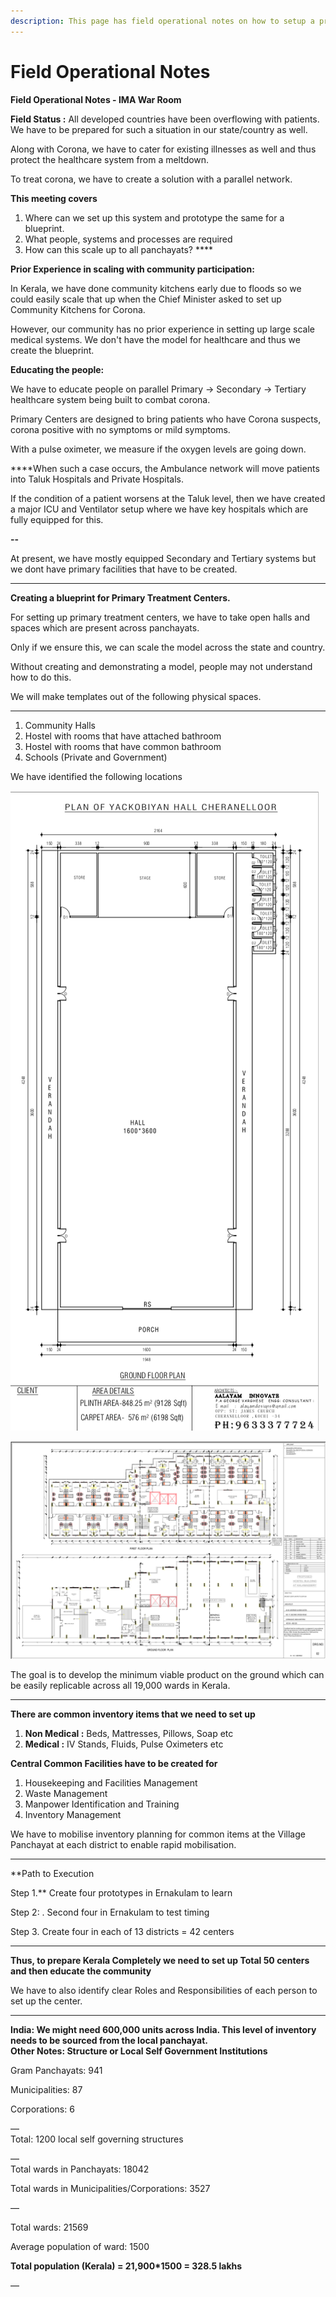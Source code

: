 ```yaml
---
description: This page has field operational notes on how to setup a prototype
---
```


# Field Operational Notes

**Field Operational Notes - IMA War Room**  


**Field Status :** All developed countries have been overflowing with patients. We have to be prepared for such a situation in our state/country as well.  
  
Along with Corona, we have to cater for existing illnesses as well and thus protect the healthcare system from a meltdown.  
  
To treat corona, we have to create a solution with a parallel network.

**This meeting covers**

1. Where can we set up this system and prototype the same for a blueprint. 
2. What people, systems and processes are required 
3. How can this scale up to all panchayats? ****

**Prior Experience in scaling with community participation:**  
  
In Kerala, we have done community kitchens early due to floods so we could easily scale that up when the Chief Minister asked to set up Community Kitchens for Corona.  
  
However, our community has no prior experience in setting up large scale medical systems. We don't have the model for healthcare and thus we create the blueprint.  
  
  
**Educating the people:**  
  
We have to educate people on parallel Primary -&gt; Secondary -&gt; Tertiary healthcare system being built to combat corona.  
  
Primary Centers are designed to bring patients who have Corona suspects, corona positive with no symptoms or mild symptoms.  
  
With a pulse oximeter, we measure if the oxygen levels are going down.  
  
****When such a case occurs, the Ambulance network will move patients into Taluk Hospitals and Private Hospitals.  
  
If the condition of a patient worsens at the Taluk level, then we have created a major ICU and Ventilator setup where we have key hospitals which are fully equipped for this.

**--**

At present, we have mostly equipped Secondary and Tertiary systems but we dont have primary facilities that have to be created.  
****

**Creating a blueprint for Primary Treatment Centers.**

For setting up primary treatment centers, we have to take open halls and spaces which are present across panchayats.  
  
Only if we ensure this, we can scale the model across the state and country.  
  
Without creating and demonstrating a model, people may not understand how to do this.  
  
We will make templates out of the following physical spaces.  
****

1. Community Halls 
2. Hostel with rooms that have attached bathroom
3. Hostel with rooms that have common bathroom
4. Schools \(Private and Government\)

We have identified the following locations

  


![Yacobian Hall at St: James Church](.gitbook/assets/screenshot-2020-04-04-at-11.31.20-am.png)

![Short Stay Homes at Rajagiri College](.gitbook/assets/screenshot-2020-04-04-at-11.31.47-am.png)



The goal is to develop the minimum viable product on the ground which can be easily replicable across all 19,000 wards in Kerala.  
****

**There are common inventory items that we need to set up**  


1. **Non Medical :** Beds, Mattresses, Pillows, Soap etc
2. **Medical :** IV Stands, Fluids, Pulse Oximeters etc

**Central Common Facilities have to be created for**  


1. Housekeeping and Facilities Management
2. Waste Management
3. Manpower Identification and Training
4. Inventory Management

We have to mobilise inventory planning for common items at the Village Panchayat at each district to enable rapid mobilisation.   
****

**Path to Execution  
  
Step 1.** Create four prototypes in Ernakulam to learn

Step 2: . Second four in Ernakulam to test timing

Step 3. Create four in each of 13 districts = 42 centers  
****

**Thus, to prepare Kerala Completely we need to set up Total 50 centers and then educate the community**   
  
We have to also identify clear Roles and Responsibilities of each person to set up the center.  
****

**India: We might need 600,000 units across India. This level of inventory needs to be sourced from the local panchayat.  
Other Notes: Structure or Local Self Government Institutions**  


Gram Panchayats: 941

Municipalities: 87

Corporations: 6

—  
Total: 1200 local self governing structures

—  
Total wards in Panchayats: 18042

Total wards in Municipalities/Corporations: 3527

—

Total wards: 21569

Average population of ward: 1500

**Total population \(Kerala\) = 21,900\*1500 = 328.5 lakhs**

—  




